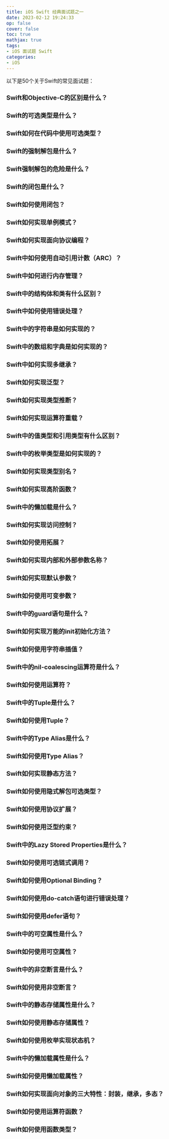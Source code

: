 ```yaml
---
title: iOS Swift 经典面试题之一
date: 2023-02-12 19:24:33
op: false
cover: false
toc: true
mathjax: true
tags:
- iOS 面试题 Swift
categories:
- iOS
---
```


以下是50个关于Swift的常见面试题：

### Swift和Objective-C的区别是什么？
>

### Swift的可选类型是什么？
>

### Swift如何在代码中使用可选类型？
>

### Swift的强制解包是什么？
>

### Swift强制解包的危险是什么？
>

### Swift的闭包是什么？
>

### Swift如何使用闭包？
>

### Swift如何实现单例模式？
>

### Swift如何实现面向协议编程？
>

### Swift中如何使用自动引用计数（ARC）？
>

### Swift中如何进行内存管理？
>

### Swift中的结构体和类有什么区别？
>

### Swift中如何使用错误处理？
>

### Swift中的字符串是如何实现的？
>

### Swift中的数组和字典是如何实现的？
>

### Swift中如何实现多继承？
>

### Swift如何实现泛型？
>

### Swift如何实现类型推断？
>

### Swift如何实现运算符重载？
>

### Swift中的值类型和引用类型有什么区别？
>

### Swift中的枚举类型是如何实现的？
>

### Swift如何实现类型别名？
>

### Swift如何实现高阶函数？
>

### Swift中的懒加载是什么？
>

### Swift如何实现访问控制？
>

### Swift如何使用拓展？
>

### Swift如何实现内部和外部参数名称？
>

### Swift如何实现默认参数？
>

### Swift如何使用可变参数？
>

### Swift中的guard语句是什么？
>

### Swift如何实现万能的init初始化方法？
>

### Swift如何使用字符串插值？
>

### Swift中的nil-coalescing运算符是什么？
>

### Swift如何使用运算符？
>

### Swift中的Tuple是什么？
>

### Swift如何使用Tuple？
>

### Swift中的Type Alias是什么？
>

### Swift如何使用Type Alias？
>

### Swift如何实现静态方法？
>

### Swift如何使用隐式解包可选类型？
>

### Swift如何使用协议扩展？
>

### Swift如何使用泛型约束？
>

### Swift中的Lazy Stored Properties是什么？
>

### Swift如何使用可选链式调用？
>

### Swift如何使用Optional Binding？
>

### Swift如何使用do-catch语句进行错误处理？
>

### Swift如何使用defer语句？
>

### Swift中的可空属性是什么？
>

### Swift如何使用可空属性？
>

### Swift中的非空断言是什么？
>

### Swift如何使用非空断言？
>

### Swift中的静态存储属性是什么？
>

### Swift如何使用静态存储属性？
>

### Swift如何使用枚举实现状态机？
>

### Swift中的懒加载属性是什么？
>

### Swift如何使用懒加载属性？
>

### Swift如何实现面向对象的三大特性：封装，继承，多态？
>

### Swift如何使用运算符函数？
>

### Swift如何使用函数类型？
>

